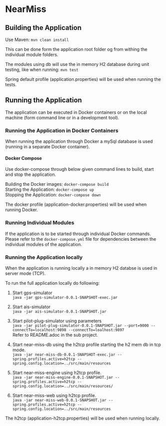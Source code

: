 # NearMiss


## Building the Application
Use Maven: 
`mvn clean install`

This can be done form the application root folder og from withing the individual module folders.

The modules using db will use the in memory H2 database during unit testing, like when running:
`mvn test`

Spring default profile (application.properties) will be used when running the tests.

## Running the Application
The application can be executed in Docker containers or on the local machine 
(form command line or in a development tool).

### Running the Application in Docker Containers
When running the application through Docker a mySql database is used (running in a separate Docker container).

#### Docker Compose 
Use docker-compose through below given command lines to  build, start and stop the application.

Building the Docker images:
`docker-compose build`
<br>Starting the Application:
`docker-compose up`
<br>Stopping the Application:
`docker-compose down`

The docker profile (application-docker.properties) will be used when running Docker.

### Running Individual Modules
If the application is to be started through individual Docker commands.
<br>Please refer to the `docker-compose.yml` file for 
dependencies between the individual modules of the application.


### Running the Application locally
When the application is running locally a in memory H2 databse is used in server mode (TCP).

To run the full application locally do following:

1. Start gps-simulator
<br>`java -jar gps-simulator-0.0.1-SNAPSHOT-exec.jar`

2. Start ais-simulator
<br>`java -jar ais-simulator-0.0.1-SNAPSHOT.jar`   

3. Start pilot-plug-simulator using parameters
<br>`java -jar pilot-plug-simulator-0.0.1-SNAPSHOT.jar --port=9000 --connectTo=localhost:9898 --connectTo=loalhost:9897`
<br>Refer to README.adoc in the sub project.

4. Start near-miss-db using the h2tcp profile starting the h2 mem db in tcp mode.
<br>`java -jar near-miss-db-0.0.1-SNAPSHOT-exec.jar --spring.profiles.active=h2tcp --spring.config.location=../src/main/resources`

5. Start near-miss-engine using h2tcp profile.
<br>`java -jar near-miss-engine-0.0.1-SNAPSHOT.jar --spring.profiles.active=h2tcp --spring.config.location=../src/main/resources/`

6. Start near-miss-web using h2tcp profile.
<br>`java -jar near-miss-web-0.0.1-SNAPSHOT.jar --spring.profiles.active=h2tcp --spring.config.location=../src/main/resources`

The h2tcp (application-h2tcp.properties) will be used when running locally.
